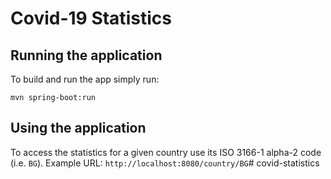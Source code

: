 # Covid-19 Statistics

## Running the application

To build and run the app simply run:

```shell
mvn spring-boot:run
```

## Using the application

To access the statistics for a given country use its ISO 3166-1 alpha-2 code (i.e. `BG`). Example
URL: `http://localhost:8080/country/BG`# covid-statistics
